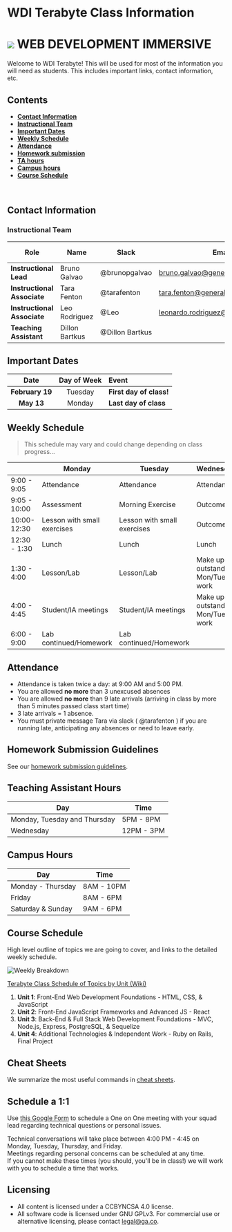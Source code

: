 # WDI  Terabyte Class Information

# ![](https://ga-dash.s3.amazonaws.com/production/assets/logo-9f88ae6c9c3871690e33280fcf557f33.png)  WEB DEVELOPMENT IMMERSIVE

Welcome to WDI Terabyte! This will be used for most of the information you will need as students. This includes important links, contact information, etc.

## Contents

- [**Contact Information**](#contact-information)
- [**Instructional Team**](#instructional-team)
- [**Important Dates**](#important-dates)
- [**Weekly Schedule**](#weekly-schedule)
- [**Attendance**](#attendance)
- [**Homework submission**](#homework-submission-guidelines)
- [**TA hours**](#teaching-assistant-hours)
- [**Campus hours**](#campus-hours)
- [**Course Schedule**](#course-schedule)
<br>

## Contact Information

### Instructional Team

| Role                        | Name          | Slack        | Email                          | GitHub Enterprise                                       |
| --------------------------- | ------------- | ------------ | ------------------------------ | ------------------------------------------------------- |
| **Instructional Lead**      | Bruno Galvao   | @brunopgalvao | bruno.galvao@generalassemb.ly   | [brunopgalvao](https://git.generalassemb.ly/brunopgalvao) |
| **Instructional Associate** | Tara Fenton | @tarafenton | tara.fenton@generalassemb.ly | [tara-fenton](https://git.generalassemb.ly/tara-fenton)
| **Instructional Associate** | Leo Rodriguez | @Leo | leonardo.rodriguez@generalassemb.ly | [Leonardo](https://git.generalassemb.ly/leo.rodriguez)
| **Teaching Assistant** | Dillon Bartkus | @Dillon Bartkus  | | [Dillon Bartkus](https://git.generalassemb.ly/dillonbartkus)

## Important Dates

| Date | Day of Week | Event |
|:----:|:-----------:|:------|
| **February 19**  | Tuesday | **First day of class!** |
| **May 13** | Monday | **Last day of class** |

## Weekly Schedule
> This schedule may vary and could change depending on class progress...  

|             | Monday | Tuesday | Wednesday | Thursday | Friday |
| ------------|--------|---------|-----------|----------|--------|
|9:00 - 9:05| Attendance | Attendance | Attendance | Attendance | Attendance |
|9:05 - 10:00| Assessment | Morning Exercise | Outcomes | Morning Exercise | Review/Advanced Topic |
|10:00-12:30|Lesson with small exercises| Lesson with small exercises| Outcomes | Lesson with small exercises| Lesson with small exercises |
|12:30 - 1:30| Lunch | Lunch | Lunch | Lunch | Lunch |
|1:30 - 4:00| Lesson/Lab | Lesson/Lab | Make up outstanding Mon/Tues work| Lesson/Lab | Lesson/Lab | 
|4:00 - 4:45| Student/IA meetings | Student/IA meetings | Make up outstanding Mon/Tues work| Student/IA meetings | Student/IA meetings |
|6:00 - 9:00  | Lab continued/Homework | Lab continued/Homework | | Lab continued/Homework | Lab continued/Homework | 


## Attendance

* Attendance is taken twice a day: at 9:00 AM and 5:00 PM.
* You are allowed **no more** than 3 unexcused absences
* You are allowed **no more** than 9 late arrivals (arriving in class by more than 5 minutes passed class start time)
* 3 late arrivals = 1 absence.
* You must private message Tara via slack ( @tarafenton ) if you are running late, anticipating any absences or need to leave early.  

## Homework Submission Guidelines

See our [homework submission guidelines](HOMEWORK_SUBMISSION.md).

## Teaching Assistant Hours

| Day | Time |
|-----|------|
| Monday, Tuesday and Thursday | 5PM - 8PM
| Wednesday | 12PM - 3PM |

## Campus Hours

| Day               | Time       |
|-------------------|------------|
| Monday - Thursday | 8AM - 10PM |
| Friday            | 8AM - 6PM  |
| Saturday & Sunday | 9AM - 6PM  |

## Course Schedule

High level outline of topics we are going to cover, and links to the detailed weekly schedule.

![Weekly Breakdown](https://git.generalassemb.ly/wdi-nyc-terabyte/class-info/blob/master/terabyte_weekly_breakdown.png)

[Terabyte Class Schedule of Topics by Unit (Wiki)](https://git.generalassemb.ly/wdi-nyc-terabyte/class-info/wiki/Weekly-Schedules)

1. **Unit 1**: Front-End Web Development Foundations - HTML, CSS, & JavaScript
2. **Unit 2**: Front-End JavaScript Frameworks and Advanced JS - React
3. **Unit 3**: Back-End & Full Stack Web Development Foundations - MVC, Node.js, Express, PostgreSQL, & Sequelize
4. **Unit 4**: Additional Technologies & Independent Work - Ruby on Rails, Final Project

## Cheat Sheets

We summarize the most useful commands in [cheat sheets](https://git.generalassemb.ly/wdi-nyc-terabyte/class-info/wiki/Cheat-Sheets).

## Schedule a 1:1
Use [this Google Form](https://docs.google.com/forms/d/e/1FAIpQLScC6iYmce1Zz915ecGsFt2sLQRd9c5nGUSG1_AAPIGCMI90rg/viewform?vc=0&c=0&w=1) to schedule a One on One meeting with your squad lead regarding technical questions or personal issues.

Technical conversations will take place between 4:00 PM - 4:45 on Monday, Tuesday, Thursday, and Friday.  
Meetings regarding personal concerns can be scheduled at any time.    
If you cannot make these times (you should, you'll be in class!) we will work with you to schedule a time that works.  

## Licensing

* All content is licensed under a CC­BY­NC­SA 4.0 license.
* All software code is licensed under GNU GPLv3. For commercial use or alternative licensing, please contact legal@ga.co.
